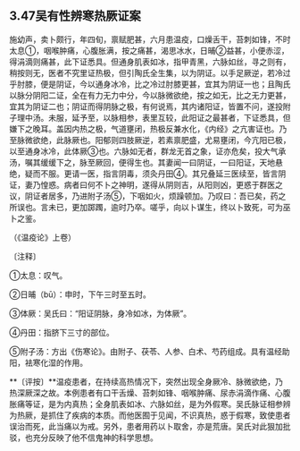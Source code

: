 ## 3.47吴有性辨寒热厥证案

施幼声，卖卜颇行，年四旬，禀赋肥甚，六月患温疫，口燥舌干，苔刺如锋，不时太息①，咽喉肿痛，心腹胀满，按之痛甚，渴思冰水，日晡②益甚，小便赤涩，得涓滴则痛甚，此下证悉具。但通身肌表如冰，指甲青黑，六脉如丝，寻之则有，稍按则无，医者不究里证热极，但引陶氏全生集，以为阴证。以手足厥逆，若冷过乎肘膝，便是阴证，今以通身冰冷，比之冷过肘膝更甚，宜其为阴证一也；且陶氏以脉分阴阳二证，全在有力无力中分，今以脉微欲绝，按之如无，比之无力更甚，宜其为阴证二也；阴证而得阴脉之极，有何说焉，其内诸阳证，皆置不问，遂投附子理中汤。未服，延予至，以脉相参，表里互较，此阳证之最甚者，下证悉具，但嫌下之晚耳。盖因内热之极，气道壅闭，热极反兼水化，《内经》之亢害证也。乃至脉微欲绝，此脉厥也。阳郁则四肢厥逆，若素禀肥盛，尤易壅闭，今亢阳已极，以至通身冰冷，此体厥③也。六脉如无者，群龙无首之象，证亦危矣，投大气承汤，嘱其缓缓下之，脉至厥回，便得生也。其妻闻一曰阴证，一曰阳证，天地悬绝，疑而不服。更请一医，指言阴毒，须灸丹田④。其兄叠延三医续至，皆言阴证，妻乃惶惑。病者曰何不卜之神明，遂得从阴则吉，从阳则凶，更惑于群医之议，阴证者居多，乃进附子汤⑤，下咽如火，烦躁顿加。乃叹曰：吾已矣，药之所误也。言未已，更加踯躅，逾时乃卒。嗟乎，向以卜谋生，终以卜致死，可为巫卜之鉴。

（《温疫论》上卷）

〔注释〕

①太息：叹气。

②日晡（bū）：申时，下午三时至五时。

③体厥：吴氏曰：“阳证阴脉，身冷如冰，为体厥”。

④丹田：指脐下三寸的部位。

⑤附子汤：方出《伤寒论》。由附子、茯苓、人参、白术、芍药组成。具有温经助阳，袪寒化湿的作用。

**〔评按〕**温疫患者，在持续高热情况下，突然出现全身厥冷、脉微欲绝，乃热深厥深之故。本例患者有口干舌燥、苔刺如锋、咽喉肿痛、尿赤涓滴作痛、心腹胀痛等证，是为内真热；全身肌表如冰、六脉如丝，是为外假寒。吴氏脉证相参辨为热厥，是抓住了疾病的本质。而他医囿于见闻，不识真热，惑于假寒，致使患者误治而死，此当痛以为戒。另外，患者用药以卜取舍，亦是荒唐。吴氏对此狠加批驳，也充分反映了他不信鬼神的科学思想。
